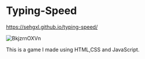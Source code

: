 # Typing-Speed 

https://sehgxl.github.io/typing-speed/

![BkjzrnOXVn](https://user-images.githubusercontent.com/83122406/165839826-e7e7fd30-34e0-4965-8407-8f81d877ac9e.gif)


This is a game I made using HTML,CSS and JavaScript. 
